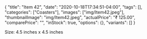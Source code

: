 {
    "title": "Item 42",
    "date": "2020-10-18T17:34:51-04:00",
    "tags": [],
    "categories": ["Coasters"],
    "images": ["img/Item42.jpeg"],
    "thumbnailImage": "img/Item42.jpeg",
    "actualPrice": "₹ 125.00",
    "comparePrice": "",
    "inStock": true,
    "options": {},
    "variants": []
}

Size: 4.5 inches x 4.5 inches